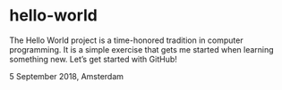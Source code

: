 # hello-world
The Hello World project is a time-honored tradition in computer programming. It is a simple exercise that gets me started when learning something new. Let’s get started with GitHub!

5 September 2018, Amsterdam

